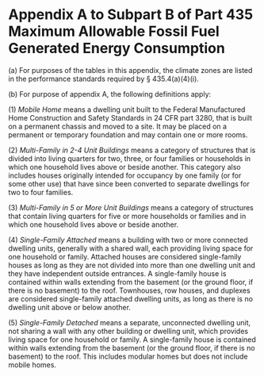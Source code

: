 # Appendix A to Subpart B of Part 435 Maximum Allowable Fossil Fuel Generated Energy Consumption


(a) For purposes of the tables in this appendix, the climate zones are listed in the performance standards required by § 435.4(a)(4)(i).


(b) For purpose of appendix A, the following definitions apply:


(1) *Mobile Home* means a dwelling unit built to the Federal Manufactured Home Construction and Safety Standards in 24 CFR part 3280, that is built on a permanent chassis and moved to a site. It may be placed on a permanent or temporary foundation and may contain one or more rooms.


(2) *Multi-Family in 2-4 Unit Buildings* means a category of structures that is divided into living quarters for two, three, or four families or households in which one household lives above or beside another. This category also includes houses originally intended for occupancy by one family (or for some other use) that have since been converted to separate dwellings for two to four families.


(3) *Multi-Family in 5 or More Unit Buildings* means a category of structures that contain living quarters for five or more households or families and in which one household lives above or beside another.


(4) *Single-Family Attached* means a building with two or more connected dwelling units, generally with a shared wall, each providing living space for one household or family. Attached houses are considered single-family houses as long as they are not divided into more than one dwelling unit and they have independent outside entrances. A single-family house is contained within walls extending from the basement (or the ground floor, if there is no basement) to the roof. Townhouses, row houses, and duplexes are considered single-family attached dwelling units, as long as there is no dwelling unit above or below another.


(5) *Single-Family Detached* means a separate, unconnected dwelling unit, not sharing a wall with any other building or dwelling unit, which provides living space for one household or family. A single-family house is contained within walls extending from the basement (or the ground floor, if there is no basement) to the roof. This includes modular homes but does not include mobile homes.


